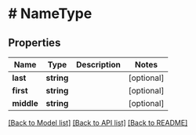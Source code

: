 # # NameType

## Properties

Name | Type | Description | Notes
------------ | ------------- | ------------- | -------------
**last** | **string** |  | [optional]
**first** | **string** |  | [optional]
**middle** | **string** |  | [optional]

[[Back to Model list]](../../README.md#models) [[Back to API list]](../../README.md#endpoints) [[Back to README]](../../README.md)
